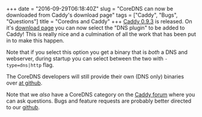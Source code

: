 +++
date = "2016-09-29T06:18:40Z"
slug = "CoreDNS can now be downloaded from Caddy's download page"
tags = ["Caddy", "Bugs", "Questions"]
title = "Coredns and Caddy"
+++
[Caddy 0.9.3](https://forum.caddyserver.com/t/caddy-0-9-3-released/725) is released.  On it's
[download page](https://caddyserver.com/download) you can now select the "DNS plugin" to be added
to Caddy! This is really nice and a culmination of all the work that has been put in to make this
happen.

Note that if you select this option you get a binary that is *both* a DNS and webserver, during
startup you can select between the two with `-type=dns|http` flag.

The CoreDNS developers will still provide their own (DNS only) binaries over [at
github](https://github.com/coredns/coredns/releases).

Note that we *also* have a CoreDNS category on the [Caddy
forum](https://forum.caddyserver.com/c/coredns) where you can ask questions. Bugs and feature
requests are probably better directed to our [github](https://github.com/coredns/coredns).
